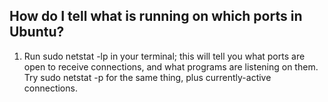 ## How do I tell what is running on which ports in Ubuntu?
1. Run sudo netstat -lp in your terminal; this will tell you what ports are open to receive connections, and what programs are listening on them. Try sudo netstat -p for the same thing, plus currently-active connections.
